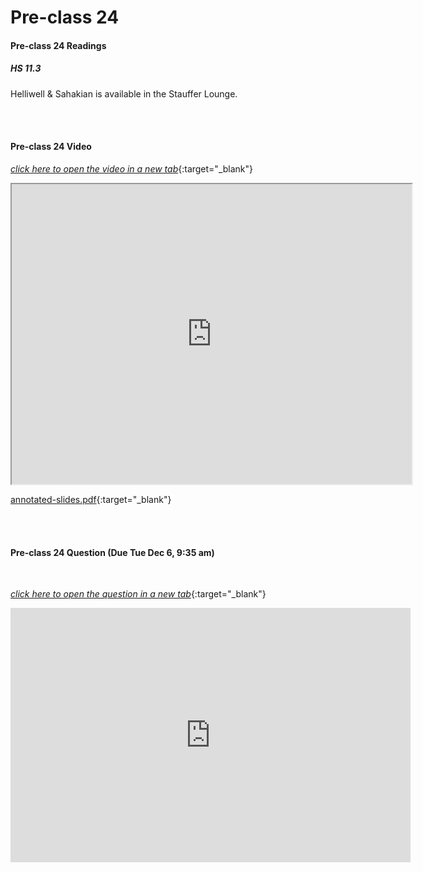 # Pre-class 24

#### Pre-class 24 Readings

##### HS 11.3

Helliwell & Sahakian is available in the Stauffer Lounge.  

<br>
<br>

#### Pre-class 24 Video

[*click here to open the video in a new tab*](https://drive.google.com/file/d/17wjt1Y1kpnTErF7vbdBe733RA5uXPpph/view?usp=sharing){:target="_blank"}

<iframe src="https://drive.google.com/file/d/17wjt1Y1kpnTErF7vbdBe733RA5uXPpph/preview" width="640" height="480" allowfullscreen>Loading…
</iframe>

[annotated-slides.pdf](https://drive.google.com/file/d/11qcjhyO0RKqJOBTbeq4shs9u8LDuPOPa/view?usp=sharing){:target="_blank"}

<br>
<br>

#### Pre-class 24 Question (Due Tue Dec 6, 9:35 am)

<br>

[*click here to open the question in a new tab*](https://forms.gle/2EYqn1XHj3mjYafy8){:target="_blank"}

<iframe src="https://docs.google.com/forms/d/e/1FAIpQLScphsc31AfCUeOPnvASIbG_Q7IxneZ5MAn45R5GmkCKo5hN2w/viewform?embedded=true" width="640" height="407" frameborder="0" marginheight="0" marginwidth="0">Loading…
</iframe>